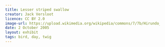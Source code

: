 ```yaml
---
title: Lesser striped swallow
creator: Jack Versloot
licence: CC BY 2.0
image-url: https://upload.wikimedia.org/wikipedia/commons/7/7b/Hirundo_abyssinica.jpg
date: 2 October 2005
layout: exhibit
tags: bird, day, twig
---
```

